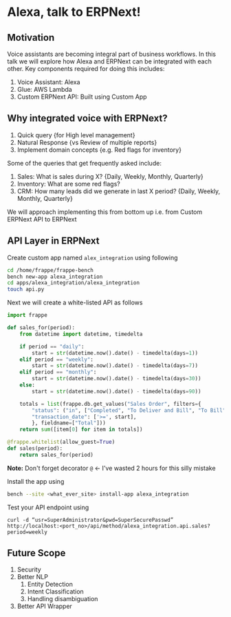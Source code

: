 # Alexa, talk to ERPNext!

## Motivation

Voice assistants are becoming integral part of business workflows. In this talk we will explore how Alexa and ERPNext can be integrated with each other. Key components required for doing this includes:

1. Voice Assistant: Alexa
1. Glue: AWS Lambda
1. Custom ERPNext API: Built using Custom App

## Why integrated voice with ERPNext?

1. Quick query {for High level management}
2. Natural Response {vs Review of multiple reports}
3. Implement domain concepts {e.g. Red flags for inventory}

Some of the queries that get frequently asked include:

1. Sales: What is sales during X? {Daily, Weekly, Monthly, Quarterly}
1. Inventory: What are some red flags?
1. CRM: How many leads did we generate in last X period? {Daily, Weekly, Monthly, Quarterly}

We will approach implementing this from bottom up i.e. from Custom ERPNext API to ERPNext

## API Layer in ERPNext

Create custom app named `alex_integration` using following

```sh
cd /home/frappe/frappe-bench
bench new-app alexa_integration
cd apps/alexa_integration/alexa_integration
touch api.py
```

Next we will create a white-listed API as follows

```python
import frappe

def sales_for(period):
    from datetime import datetime, timedelta

    if period == "daily":
        start = str(datetime.now().date() - timedelta(days=1))
    elif period == "weekly":
        start = str(datetime.now().date() - timedelta(days=7))
    elif period == "monthly":
        start = str(datetime.now().date() - timedelta(days=30))
    else:
        start = str(datetime.now().date() - timedelta(days=90))

    totals = list(frappe.db.get_values("Sales Order", filters={
        "status": ("in", ["Completed", "To Deliver and Bill", "To Bill", "Closed"]),
        "transaction_date": ['>=', start],
        }, fieldname=["Total"]))
    return sum([item[0] for item in totals])

@frappe.whitelist(allow_guest=True)
def sales(period):
    return sales_for(period)
```

**Note:** Don't forget decorator `@` <- I've wasted 2 hours for this silly mistake

Install the app using

```sh
bench --site <what_ever_site> install-app alexa_integration
```

Test your API endpoint using

```
curl -d “usr=SuperAdministrator&pwd=SuperSecurePasswd” http://localhost:<port_no>/api/method/alexa_integration.api.sales?period=weekly
```

## Future Scope

1. Security
1. Better NLP
    1. Entity Detection
    1. Intent Classification
    1. Handling disambiguation
1. Better API Wrapper